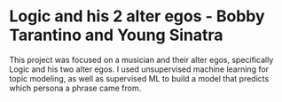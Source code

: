 # Logic and his 2 alter egos - Bobby Tarantino and Young Sinatra 
This project was focused on a musician and their alter egos, specifically Logic and his two alter egos. I used unsupervised machine learning for topic modeling, as well as supervised ML to build a model that predicts which persona a phrase came from. 
